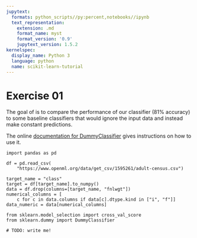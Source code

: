 ```yaml
---
jupytext:
  formats: python_scripts//py:percent,notebooks//ipynb
  text_representation:
    extension: .md
    format_name: myst
    format_version: '0.9'
    jupytext_version: 1.5.2
kernelspec:
  display_name: Python 3
  language: python
  name: scikit-learn-tutorial
---
```


#  Exercise 01

The goal of is to compare the performance of our classifier (81% accuracy) to some baseline classifiers that  would ignore the input data and instead make constant predictions.

The online [documentation for DummyClassifier](https://scikit-learn.org/stable/modules/model_evaluation.html#dummy-estimators) gives instructions on how to use it.

```{code-cell}
import pandas as pd

df = pd.read_csv(
    "https://www.openml.org/data/get_csv/1595261/adult-census.csv")
```

```{code-cell}
target_name = "class"
target = df[target_name].to_numpy()
data = df.drop(columns=[target_name, "fnlwgt"])
numerical_columns = [
    c for c in data.columns if data[c].dtype.kind in ["i", "f"]]
data_numeric = data[numerical_columns]
```

```{code-cell}
from sklearn.model_selection import cross_val_score
from sklearn.dummy import DummyClassifier

# TODO: write me!
```

